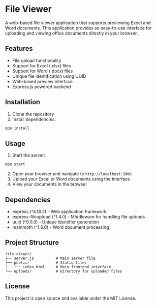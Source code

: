 # File Viewer

A web-based file viewer application that supports previewing Excel and Word documents. This application provides an easy-to-use interface for uploading and viewing office documents directly in your browser.

## Features

- File upload functionality
- Support for Excel (.xlsx) files
- Support for Word (.docx) files
- Unique file identification using UUID
- Web-based preview interface
- Express.js powered backend

## Installation

1. Clone the repository
2. Install dependencies:
```bash
npm install
```

## Usage

1. Start the server:
```bash
npm start
```

2. Open your browser and navigate to `http://localhost:3000`
3. Upload your Excel or Word documents using the interface
4. View your documents in the browser

## Dependencies

- express (^4.18.2) - Web application framework
- express-fileupload (^1.4.0) - Middleware for handling file uploads
- uuid (^9.0.0) - Unique identifier generation
- mammoth (^1.6.0) - Word document processing

## Project Structure

```
file-viewer/
├── server.js          # Main server file
├── public/            # Static files
│   └── index.html     # Main frontend interface
└── uploads/           # Directory for uploaded files
```

## License

This project is open source and available under the MIT License.
